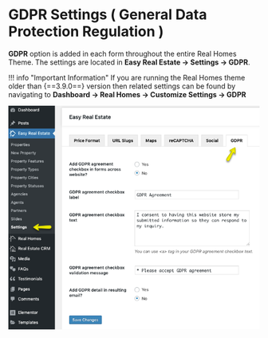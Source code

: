 # GDPR Settings ( General Data Protection Regulation )

**GDPR** option is added in each form throughout the entire Real Homes Theme. The settings are located in **Easy Real Estate → Settings → GDPR**.

!!! info "Important Information"
    If you are running the Real Homes theme older than {==3.9.0==} version then related settings can be found by navigating to **Dashboard → Real Homes → Customize Settings → GDPR**

![Real Homes Documentation - GDPR Settings](images/ere-tabs/gdpr.png)